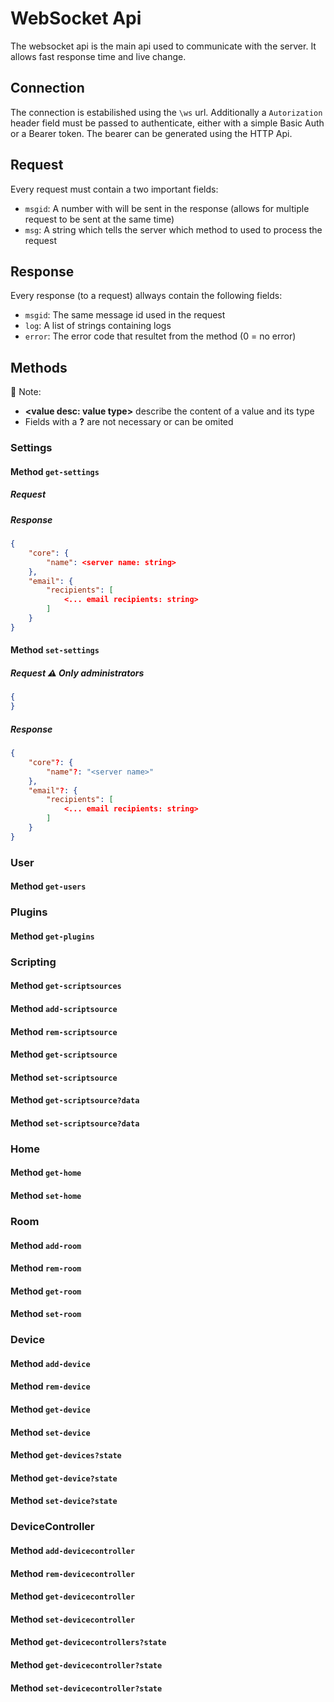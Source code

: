 # WebSocket Api

The websocket api is the main api used to communicate with the server. It allows fast response time and live change.

## Connection

The connection is estabilished using the `\ws` url. 
Additionally a `Autorization` header field must be passed to authenticate, either with a simple Basic Auth or a Bearer token. The bearer can be generated using the HTTP Api.

## Request

Every request must contain a two important fields:
- `msgid`: A number with will be sent in the response (allows for multiple request to be sent at the same time)
- `msg`: A string which tells the server which method to used to process the request

## Response

Every response (to a request) allways contain the following fields:
- `msgid`: The same message id used in the request
- `log`: A list of strings containing logs
- `error`: The error code that resultet from the method (0 = no error)

## Methods

📓 Note:
- **\<value desc: value type\>** describe the content of a value and its type
- Fields with a **?** are not necessary or can be omited

### Settings

#### Method `get-settings`

##### Request

##### Response
```json
{
	"core": {
		"name": <server name: string>
	},
	"email": {
		"recipients": [
			<... email recipients: string>
		]
	}
}
```

#### Method `set-settings`

##### Request ⚠️ Only administrators
```json
{
}
```

##### Response
```json
{
	"core"?: {
		"name"?: "<server name>"
	},
	"email"?: {
		"recipients": [
			<... email recipients: string>
		]
	}
}
```

### User
#### Method `get-users`

### Plugins
#### Method `get-plugins`

### Scripting
#### Method `get-scriptsources`

#### Method `add-scriptsource`
#### Method `rem-scriptsource`

#### Method `get-scriptsource`
#### Method `set-scriptsource`

#### Method `get-scriptsource?data`
#### Method `set-scriptsource?data`

### Home
#### Method `get-home`
#### Method `set-home`

### Room
#### Method `add-room`
#### Method `rem-room`

#### Method `get-room`
#### Method `set-room`

### Device
#### Method `add-device`
#### Method `rem-device`

#### Method `get-device`
#### Method `set-device`

#### Method `get-devices?state`
#### Method `get-device?state`
#### Method `set-device?state`

### DeviceController
#### Method `add-devicecontroller`
#### Method `rem-devicecontroller`

#### Method `get-devicecontroller`
#### Method `set-devicecontroller`

#### Method `get-devicecontrollers?state`
#### Method `get-devicecontroller?state`
#### Method `set-devicecontroller?state`